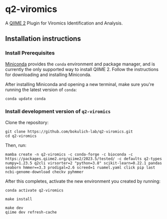 # q2-viromics

A [QIIME 2](https://qiime2.org) Plugin for Viromics Identification and Analysis.

## Installation instructions

### Install Prerequisites

[Miniconda](https://conda.io/miniconda.html) provides the `conda` environment and package manager, and is currently the only supported way to install QIIME 2.
Follow the instructions for downloading and installing Miniconda.

After installing Miniconda and opening a new terminal, make sure you're running the latest version of `conda`:

```bash
conda update conda
```

###  Install development version of `q2-viromics`
Clone the repository:
```shell
git clone https://github.com/bokulich-lab/q2-viromics.git
cd q2-viromics
```

Then, run:

```shell
mamba create -n q2-viromics -c conda-forge -c bioconda -c  https://packages.qiime2.org/qiime2/2023.5/tested/ -c defaults q2-types numpy=1.23.5 q2cli virsorter=2 "python=3.8" scikit-learn=0.22.1 pandas seaborn hmmer==3.3 prodigal=2.6 screed=1 ruamel.yaml click pip last ncbi-genome-download checkv pyhmmer
```

After this completes, activate the new environment you created by running:

```shell
conda activate q2-viromics
```

```shell
make install
```

```shell
make dev
qiime dev refresh-cache
```
